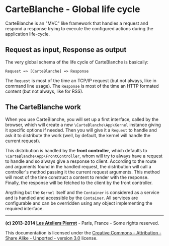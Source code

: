 CarteBlanche - Global life cycle
================================


CarteBlanche is an "MVC" like framework that handles a request and respond a response trying
to execute the configured actions during the application life-cycle.


## Request as input, Response as output

The very global schema of the life cycle of CarteBlanche is basically:

    Request => [CarteBlanche] => Response

The `Request` is most of the time an TCP/IP request (but not always, like in command line usage).
The `Response` is most of the time an HTTP formated content (but not always, like for RSS).


## The CarteBlanche work

When you use CarteBlanche, you will set up a first interface, called by the browser, which
will create a new `\CarteBlanche\App\Kernel` instance giving it specific options if needed. Then
you will give it a `Request` to handle and ask it to distribute the work (well, by default, 
the kernel will handle the current request).

This distribution is handled by the **front controller**, which defaults to `\CarteBlanche\App\FrontController`,
whom will try to always have a request to handle and so always give a response to client. According to the route and
arguments found in the handled request, the distribution will call a controller's method passing
it the current request arguments. This method will most of the time construct a content to render with the
response. Finally, the response will be fetched to the client by the front controller.

Anything but the `Kernel` itself and the `Container` is considered as a service and
is handled and accessible by the `Container`. All services are configurable and can be
overridden using any object implementing the required interface.



----
**(c) 2013-2014 [Les Ateliers Pierrot](http://www.ateliers-pierrot.fr/)** - Paris, France - Some rights reserved.

This documentation is licensed under the [Creative Commons - Attribution - Share Alike - Unported - version 3.0](http://creativecommons.org/licenses/by-sa/3.0/) license.
